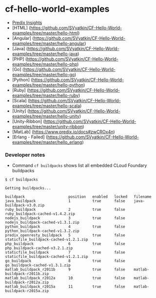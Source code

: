 # cf-hello-world-examples

- [Predix Insights](https://www.predix.io/services/service.html?id=2506)
- [HTML] (https://github.com/SVyatkin/CF-Hello-World-examples/tree/master/hello-html)
- [Angular] (https://github.com/SVyatkin/CF-Hello-World-examples/tree/master/hello-angular)
- [Java] (https://github.com/SVyatkin/CF-Hello-World-examples/tree/master/hello-java)
- [PHP] (https://github.com/SVyatkin/CF-Hello-World-examples/tree/master/hello-php)
- [Go] (https://github.com/SVyatkin/CF-Hello-World-examples/tree/master/hello-go)
- [Python] (https://github.com/SVyatkin/CF-Hello-World-examples/tree/master/hello-python)
- [Ruby] (https://github.com/SVyatkin/CF-Hello-World-examples/tree/master/hello-ruby) 
- [Scala] (https://github.com/SVyatkin/CF-Hello-World-examples/tree/master/hello-scala)
- [Unity] (https://github.com/SVyatkin/CF-Hello-World-examples/tree/master/hello-unity)
- [Unity-Ribbon] (https://github.com/SVyatkin/CF-Hello-World-examples/tree/master/unity-ribbon)
- [MatLab] (https://www.predix.io/docs#zwCROx4n)
- [Erlang - Failed] (https://github.com/SVyatkin/CF-Hello-World-examples/tree/master/hello_erlang)


### Developer notes
- Command `cf buildpacks` shows list all embedded CLoud Foundary buildpacks


`$ cf buildpacks`
   ``` 
Getting buildpacks...

buildpack                    position   enabled   locked   filename   
java_buildpack               1          true      false    java-buildpack-v3.0.zip   
ruby_buildpack               2          true      false    ruby_buildpack-cached-v1.4.2.zip   
nodejs_buildpack             3          true      false    nodejs_buildpack-cached-v1.3.1.zip   
python_buildpack             4          true      false    python_buildpack-cached-v1.3.2.zip   
predix_openresty_buildpack   5          true      false    staticfile_buildpack-cached-v1.2.1.zip   
php_buildpack                6          true      false    php_buildpack-cached-v3.2.1.zip   
staticfile_buildpack         7          true      false    staticfile_buildpack-cached-v1.2.1.zip   
go_buildpack                 8          true      false    go_buildpack-cached-v1.3.1.zip   
matlab_buildpack_r2011b      9          true      false    matlab-buildpack-r2011b.zip   
matlab_buildpack_r2012a      10         true      false    matlab-buildpack-r2012a.zip   
matlab_buildpack_r2015a      11         true      false    matlab-buildpack-r2015a.zip  
   ``` 
